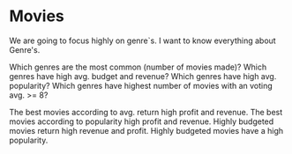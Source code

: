 # Movies
 
We are going to focus highly on genre`s. I want to know everything about Genre's.

Which genres are the most common (number of movies made)?
Which genres have high avg. budget and revenue?
Which genres have high avg. popularity?
Which genres have highest number of movies with an voting avg. >= 8?

The best movies according to avg. return high profit and revenue.
The best movies according to popularity high profit and revenue.
Highly budgeted movies return high revenue and profit.
Highly budgeted movies have a high popularity.
